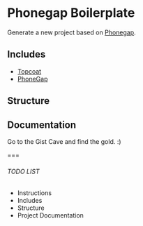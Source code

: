 # Phonegap Boilerplate

Generate a new project based on [Phonegap](http://wordpress.org/).

## Includes

* [Topcoat](http://topcoat.io/)
* [PhoneGap]()

## Structure

## Documentation

Go to the Gist Cave and find the gold. :)

===

###### TODO LIST

* Instructions
* Includes
* Structure
* Project Documentation
